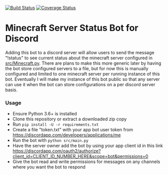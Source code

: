 [![Build Status](https://img.shields.io/travis/kevinkjt2000/discord-minecraft-server-status/master.svg?style=flat-square&label=Travis-CI)](https://travis-ci.org/kevinkjt2000/discord-minecraft-server-status) [![Coverage Status](https://img.shields.io/coveralls/kevinkjt2000/discord-minecraft-server-status/master.svg?style=flat-square&label=Coveralls)](https://coveralls.io/github/kevinkjt2000/discord-minecraft-server-status?branch=master)
# Minecraft Server Status Bot for Discord
Adding this bot to a discord server will allow users to send the message "!status" to see current status about the minecraft server configured in [src/Minecraft.py](src/Minecraft.py).  There are plans to make this more generic later by having the bot store configured servers to a file, but for now this is manually configured and limited to one minecraft server per running instance of this bot.  Eventually I will make my instance of this bot public so that any server can use it when the bot can store configurations on a per discord server basis.

### Usage
* Ensure Python 3.6+ is installed
* Clone this repository or extract a downloaded zip copy
* Run `pip install -U -r requirements.txt`
* Create a file "token.txt" with your app bot user token from https://discordapp.com/developers/applications/me
* Run the bot with `python src/main.py`
* Have the server owner add the bot by using your app client id in this link https://discordapp.com/oauth2/authorize?client_id=CLIENT_ID_NUMBER_HERE&scope=bot&permissions=0
* Give the bot read and write permissions for messages on any channels where you want the bot to respond
